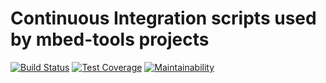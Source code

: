 # Continuous Integration scripts used by mbed-tools projects

[![Build Status](https://dev.azure.com/mbed-tools/mbed-tools-ci/_apis/build/status/Build%20and%20Release?branchName=master)](https://dev.azure.com/mbed-tools/mbed-tools-ci/_build/latest?definitionId=3&branchName=master)
[![Test Coverage](https://api.codeclimate.com/v1/badges/41301e959f22986b7b2b/test_coverage)](https://codeclimate.com/github/ARMmbed/mbed-tools-ci/test_coverage)
[![Maintainability](https://api.codeclimate.com/v1/badges/41301e959f22986b7b2b/maintainability)](https://codeclimate.com/github/ARMmbed/mbed-tools-ci/maintainability)
